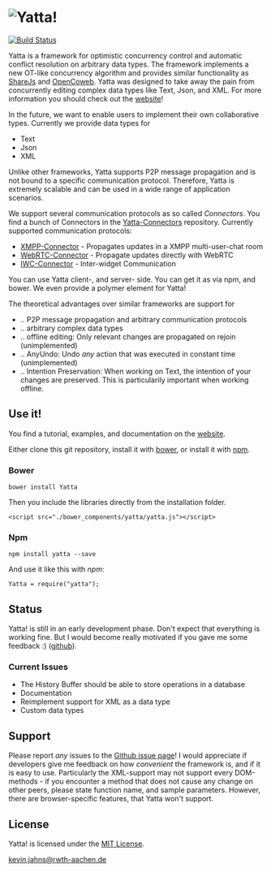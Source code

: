 
# ![Yatta!](https://dadamonad.github.io/files/layout/Yatta_logo.png)
[![Build Status](http://layers.dbis.rwth-aachen.de/jenkins/job/Yatta/badge/icon)](http://layers.dbis.rwth-aachen.de/jenkins/job/Yatta/)


Yatta is a framework for optimistic concurrency control and automatic conflict resolution on arbitrary data types. The framework implements a new OT-like concurrency algorithm and provides similar functionality as [ShareJs] and [OpenCoweb]. Yatta was designed to take away the pain from concurrently editing complex data types like Text, Json, and XML. For more information you should check out the [website](https://dadamonad.github.io/Yatta/)!

In the future, we want to enable users to implement their own collaborative types. Currently we provide data types for
* Text
* Json
* XML

Unlike other frameworks, Yatta supports P2P message propagation and is not bound to a specific communication protocol. Therefore, Yatta is extremely scalable and can be used in a wide range of application scenarios.

We support several communication protocols as so called *Connectors*. You find a bunch of Connectors in the [Yatta-Connectors](https://github.com/rwth-acis/Yatta-Connectors) repository. Currently supported communication protocols:
* [XMPP-Connector](http://xmpp.org) - Propagates updates in a XMPP multi-user-chat room
* [WebRTC-Connector](http://peerjs.com/) - Propagate updates directly with WebRTC
* [IWC-Connector](http://dbis.rwth-aachen.de/cms/projects/the-xmpp-experience#interwidget-communication) - Inter-widget Communication

You can use Yatta client-, and server- side. You can get it as via npm, and bower. We even provide a polymer element for Yatta!

The theoretical advantages over similar frameworks are support for
* .. P2P message propagation and arbitrary communication protocols
* .. arbitrary complex data types
* .. offline editing: Only relevant changes are propagated on rejoin (unimplemented)
* .. AnyUndo: Undo *any* action that was executed in constant time (unimplemented)
* .. Intention Preservation: When working on Text, the intention of your changes are preserved. This is particularily important when working offline.

## Use it!
You find a tutorial, examples, and documentation on the [website](https://dadamonad.github.io/Yatta/).

Either clone this git repository, install it with [bower](http://bower.io/), or install it with [npm](https://www.npmjs.org/package/yatta).

### Bower
```
bower install Yatta
```
Then you include the libraries directly from the installation folder.
```
<script src="./bower_components/yatta/yatta.js"></script>
```

### Npm
```
npm install yatta --save
```

And use it like this with *npm*:
```
Yatta = require("yatta");
```

## Status
Yatta! is still in an early development phase. Don't expect that everything is working fine.
But I would become really motivated if you gave me some feedback :) ([github](https://github.com/DadaMonad/Yatta/issues)).

### Current Issues
* The History Buffer should be able to store operations in a database
* Documentation
* Reimplement support for XML as a data type
* Custom data types

## Support
Please report _any_ issues to the [Github issue page](https://github.com/DadaMonad/Yatta/issues)! 
I would appreciate if developers give me feedback on how _convenient_ the framework is, and if it is easy to use. Particularly the XML-support may not support every DOM-methods - if you encounter a method that does not cause any change on other peers, please state function name, and sample parameters. However, there are browser-specific features, that Yatta won't support.

## License
Yatta! is licensed under the [MIT License](./LICENSE.txt).

[ShareJs]: https://github.com/share/ShareJS
[OpenCoweb]: https://github.com/opencoweb/coweb

<kevin.jahns@rwth-aachen.de>




